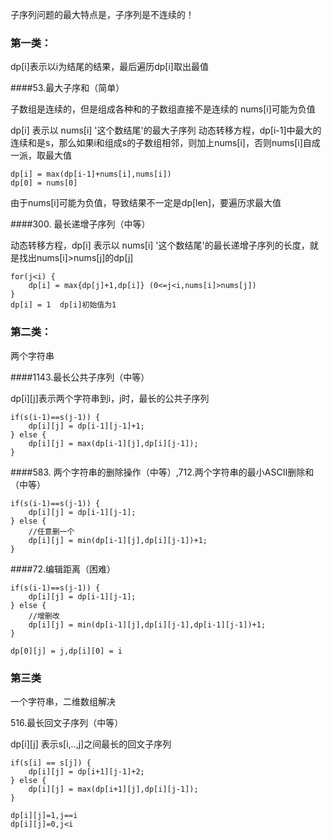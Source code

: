 子序列问题的最大特点是，子序列是不连续的！

### 第一类：
dp[i]表示以i为结尾的结果，最后遍历dp[i]取出最值

####53.最大子序和（简单）

子数组是连续的，但是组成各种和的子数组直接不是连续的
nums[i]可能为负值


dp[i] 表示以 nums[i] '这个数结尾'的最大子序列
动态转移方程，dp[i-1]中最大的连续和是s，那么如果i和组成s的子数组相邻，则加上nums[i]，否则nums[i]自成一派，取最大值
```
dp[i] = max(dp[i-1]+nums[i],nums[i])
dp[0] = nums[0]
```
由于nums[i]可能为负值，导致结果不一定是dp[len]，要遍历求最大值



####300. 最长递增子序列（中等）


动态转移方程，dp[i] 表示以 nums[i] '这个数结尾'的最长递增子序列的长度，就是找出nums[i]>nums[j]的dp[j]
```
for(j<i) {
    dp[i] = max{dp[j]+1,dp[i]} (0<=j<i,nums[i]>nums[j])
}
dp[i] = 1  dp[i]初始值为1

```



### 第二类：

两个字符串

####1143.最长公共子序列（中等）

dp[i][j]表示两个字符串到i，j时，最长的公共子序列
```
if(s(i-1)==s(j-1)) {
    dp[i][j] = dp[i-1][j-1]+1; 
} else {
    dp[i][j] = max(dp[i-1][j],dp[i][j-1]);
}

```

####583. 两个字符串的删除操作（中等）,712.两个字符串的最小ASCII删除和（中等）


```
if(s(i-1)==s(j-1)) {
    dp[i][j] = dp[i-1][j-1];
} else {
    //任意删一个
    dp[i][j] = min(dp[i-1][j],dp[i][j-1])+1;
}

```


####72.编辑距离（困难）

```
if(s(i-1)==s(j-1)) {
    dp[i][j] = dp[i-1][j-1];
} else {
    //增删改
    dp[i][j] = min(dp[i-1][j],dp[i][j-1],dp[i-1][j-1])+1;
}

dp[0][j] = j,dp[i][0] = i

```

### 第三类

一个字符串，二维数组解决


516.最长回文子序列（中等）

dp[i][j] 表示s[i,..,j]之间最长的回文子序列
```
if(s[i] == s[j]) {
    dp[i][j] = dp[i+1][j-1]+2;
} else {
    dp[i][j] = max(dp[i+1][j],dp[i][j-1]);
}

dp[i][j]=1,j==i
dp[i][j]=0,j<i

```